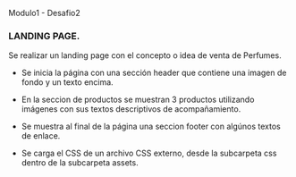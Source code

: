 Modulo1 - Desafio2

### LANDING PAGE.
Se realizar un landing page con el concepto o idea de venta de Perfumes.

- Se inicia la página con una sección header que contiene una imagen de
fondo y un texto encima.

- En la seccion de productos se muestran 3 productos utilizando imágenes con sus
textos descriptivos de acompañamiento.

- Se muestra al final de la página una seccion footer con algúnos textos de enlace.

- Se carga el CSS de un archivo CSS externo, desde la subcarpeta
css dentro de la subcarpeta assets.
